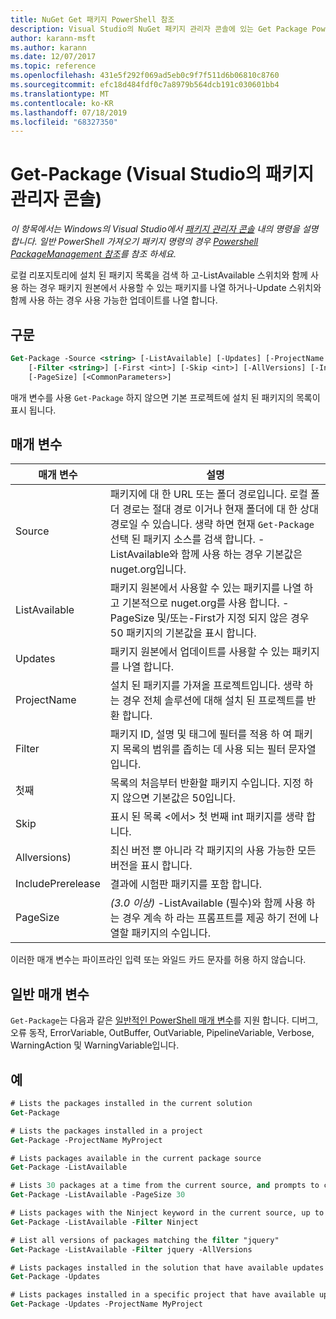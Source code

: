 ```yaml
---
title: NuGet Get 패키지 PowerShell 참조
description: Visual Studio의 NuGet 패키지 관리자 콘솔에 있는 Get Package PowerShell 명령에 대 한 참조입니다.
author: karann-msft
ms.author: karann
ms.date: 12/07/2017
ms.topic: reference
ms.openlocfilehash: 431e5f292f069ad5eb0c9f7f511d6b06810c8760
ms.sourcegitcommit: efc18d484fdf0c7a8979b564dcb191c030601bb4
ms.translationtype: MT
ms.contentlocale: ko-KR
ms.lasthandoff: 07/18/2019
ms.locfileid: "68327350"
---
```

# <a name="get-package-package-manager-console-in-visual-studio"></a>Get-Package (Visual Studio의 패키지 관리자 콘솔)

*이 항목에서는 Windows의 Visual Studio에서 [패키지 관리자 콘솔](../../consume-packages/install-use-packages-powershell.md) 내의 명령을 설명 합니다. 일반 PowerShell 가져오기 패키지 명령의 경우 [Powershell PackageManagement 참조](/powershell/module/packagemanagement/?view=powershell-6)를 참조 하세요.*

로컬 리포지토리에 설치 된 패키지 목록을 검색 하 고-ListAvailable 스위치와 함께 사용 하는 경우 패키지 원본에서 사용할 수 있는 패키지를 나열 하거나-Update 스위치와 함께 사용 하는 경우 사용 가능한 업데이트를 나열 합니다.

## <a name="syntax"></a>구문

```ps
Get-Package -Source <string> [-ListAvailable] [-Updates] [-ProjectName <string>]
    [-Filter <string>] [-First <int>] [-Skip <int>] [-AllVersions] [-IncludePrerelease]
    [-PageSize] [<CommonParameters>]
```

매개 변수를 사용 `Get-Package` 하지 않으면 기본 프로젝트에 설치 된 패키지의 목록이 표시 됩니다.

## <a name="parameters"></a>매개 변수

| 매개 변수 | 설명 |
| --- | --- |
| Source | 패키지에 대 한 URL 또는 폴더 경로입니다. 로컬 폴더 경로는 절대 경로 이거나 현재 폴더에 대 한 상대 경로일 수 있습니다. 생략 하면 현재 `Get-Package` 선택 된 패키지 소스를 검색 합니다. -ListAvailable와 함께 사용 하는 경우 기본값은 nuget.org입니다. |
| ListAvailable | 패키지 원본에서 사용할 수 있는 패키지를 나열 하 고 기본적으로 nuget.org를 사용 합니다. -PageSize 및/또는-First가 지정 되지 않은 경우 50 패키지의 기본값을 표시 합니다. |
| Updates | 패키지 원본에서 업데이트를 사용할 수 있는 패키지를 나열 합니다. |
| ProjectName | 설치 된 패키지를 가져올 프로젝트입니다. 생략 하는 경우 전체 솔루션에 대해 설치 된 프로젝트를 반환 합니다. |
| Filter | 패키지 ID, 설명 및 태그에 필터를 적용 하 여 패키지 목록의 범위를 좁히는 데 사용 되는 필터 문자열입니다. |
| 첫째 | 목록의 처음부터 반환할 패키지 수입니다. 지정 하지 않으면 기본값은 50입니다. |
| Skip | 표시 된 목록 &lt;에서&gt; 첫 번째 int 패키지를 생략 합니다.  |
| Allversions) | 최신 버전 뿐 아니라 각 패키지의 사용 가능한 모든 버전을 표시 합니다. |
| IncludePrerelease | 결과에 시험판 패키지를 포함 합니다. |
| PageSize | *(3.0 이상)* -ListAvailable (필수)와 함께 사용 하는 경우 계속 하 라는 프롬프트를 제공 하기 전에 나열할 패키지의 수입니다. |

이러한 매개 변수는 파이프라인 입력 또는 와일드 카드 문자를 허용 하지 않습니다.

## <a name="common-parameters"></a>일반 매개 변수

`Get-Package`는 다음과 같은 [일반적인 PowerShell 매개 변수](http://go.microsoft.com/fwlink/?LinkID=113216)를 지원 합니다. 디버그, 오류 동작, ErrorVariable, OutBuffer, OutVariable, PipelineVariable, Verbose, WarningAction 및 WarningVariable입니다.

## <a name="examples"></a>예

```ps
# Lists the packages installed in the current solution
Get-Package

# Lists the packages installed in a project
Get-Package -ProjectName MyProject

# Lists packages available in the current package source
Get-Package -ListAvailable

# Lists 30 packages at a time from the current source, and prompts to continue if more are available
Get-Package -ListAvailable -PageSize 30

# Lists packages with the Ninject keyword in the current source, up to 50
Get-Package -ListAvailable -Filter Ninject

# List all versions of packages matching the filter "jquery"
Get-Package -ListAvailable -Filter jquery -AllVersions

# Lists packages installed in the solution that have available updates
Get-Package -Updates

# Lists packages installed in a specific project that have available updates
Get-Package -Updates -ProjectName MyProject
```
